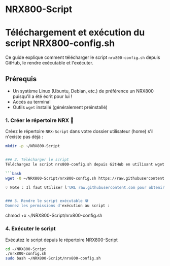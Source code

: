 # NRX800-Script

# Téléchargement et exécution du script NRX800-config.sh

Ce guide explique comment télécharger le script `nrx800-config.sh` depuis GitHub, le rendre exécutable et l'exécuter.

## Prérequis
- Un système Linux (Ubuntu, Debian, etc.) de préférence un NRX800 puisqu'il a été écrit pour lui !
- Accès au terminal
- Outils `wget` installé (généralement préinstallé)

    
### 1. Créer le répertoire NRX 📁
Créez le répertoire `NRX-Script` dans votre dossier utilisateur (home) s'il n'existe pas déjà :

```bash
mkdir -p ~/NRX800-Script


### 2. Télécharger le script
Téléchargez le script nrx800-config.sh depuis GitHub en utilisant wget :

```bash
wget -O ~/NRX800-Script/nrx800-config.sh https://raw.githubusercontent.com/cce66/NRX800-Script/main/nrx800-config.sh

💡 Note : Il faut Utiliser l'URL raw.githubusercontent.com pour obtenir le contenu brut du script, et non la page GitHub


### 3. Rendre le script exécutable 🛠️
Donnez les permissions d'exécution au script :
```
chmod +x ~/NRX800-Script/nrx800-config.sh


### 4. Exécuter le script
Exécutez le script depuis le répertoire NRX800-Script

```bash
cd ~/NRX800-Script
./nrx800-config.sh
sudo bash ~/NRX800-Script/nrx800-config.sh
